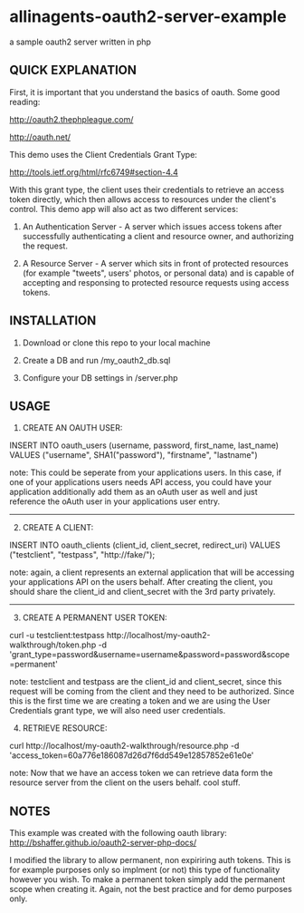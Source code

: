 allinagents-oauth2-server-example
=================================

a sample oauth2 server written in php

## QUICK EXPLANATION

First, it is important that you understand the basics of oauth. Some good reading:

http://oauth2.thephpleague.com/

http://oauth.net/

This demo uses the Client Credentials Grant Type:

http://tools.ietf.org/html/rfc6749#section-4.4

With this grant type, the client uses their credentials to retrieve an access token directly, which then allows access to resources under the client's control. This demo app will also act as two different services:

1. An Authentication Server - A server which issues access tokens after successfully authenticating a client and resource owner, and authorizing the request.

2. A Resource Server  - A server which sits in front of protected resources (for example "tweets", users' photos, or personal data) and is capable of accepting and responsing to protected resource requests using access tokens.

## INSTALLATION

1. Download or clone this repo to your local machine

2. Create a DB and run /my_oauth2_db.sql

3. Configure your DB settings in /server.php

## USAGE

1. CREATE AN OAUTH USER:

INSERT INTO oauth_users (username, password, first_name, last_name) VALUES ("username", SHA1("password"), "firstname", "lastname")

note: This could be seperate from your applications users. In this case, if one of your applications users needs API access, you could have your application additionally add them as an oAuth user as well and just reference the oAuth user in your applications user entry.

----------

2. CREATE A CLIENT:

INSERT INTO oauth_clients (client_id, client_secret, redirect_uri) VALUES ("testclient", "testpass", "http://fake/");

note: again, a client represents an external application that will be accessing your applications API on the users behalf. After creating the client, you should share the client_id and client_secret with the 3rd party privately.

----------

3. CREATE A PERMANENT USER TOKEN:

curl -u testclient:testpass http://localhost/my-oauth2-walkthrough/token.php -d 'grant_type=password&username=username&password=password&scope=permanent'

note: testclient and testpass are the client_id and client_secret, since this request will be coming from the client and they need to be authorized. Since this is the first time we are creating a token and we are using the User Credentials grant type, we will also need user credentials.

4. RETRIEVE RESOURCE:

curl http://localhost/my-oauth2-walkthrough/resource.php -d 'access_token=60a776e186087d26d7f6dd549e12857852e61e0e'

note: Now that we have an access token we can retrieve data form the resource server from the client on the users behalf. cool stuff.

## NOTES

This example was created with the following oauth library:
http://bshaffer.github.io/oauth2-server-php-docs/

I modified the library to allow permanent, non expiriring auth tokens. This is for example purposes only so implment (or not) this type of functionality however you wish. To make a permanent token simply add the permanent scope when creating it. Again, not the best practice and for demo purposes only.
